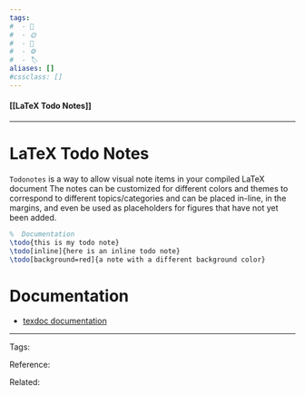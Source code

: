 ```yaml
---
tags:
#  - 🌱️
#  - 🌞️
#  - 🌲️
#  - ⚙️ 
#  - 🏷️ 
aliases: []
#cssclass: []
---
```


#### [[LaTeX Todo Notes]]

---

# LaTeX Todo Notes

`Todonotes` is a way to allow visual note items in your compiled LaTeX document The notes can be customized for different colors and themes to correspond to different topics/categories and can be placed in-line, in the margins, and even be used as placeholders for figures that have not yet been added. 

```latex
%  Documentation
\todo{this is my todo note}
\todo[inline]{here is an inline todo note}
\todo[background=red]{a note with a different background color}
```

# Documentation

- [texdoc documentation](http://texdoc.net/texmf-dist/doc/latex/todonotes/todonotes.pdf)

---
Tags: 

Reference:

Related:

